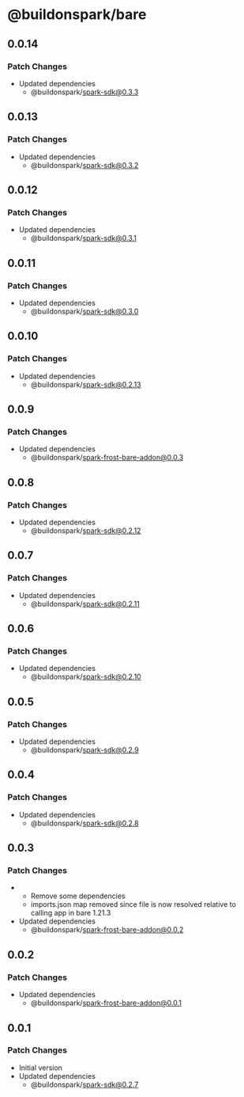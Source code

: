 # @buildonspark/bare

## 0.0.14

### Patch Changes

- Updated dependencies
  - @buildonspark/spark-sdk@0.3.3

## 0.0.13

### Patch Changes

- Updated dependencies
  - @buildonspark/spark-sdk@0.3.2

## 0.0.12

### Patch Changes

- Updated dependencies
  - @buildonspark/spark-sdk@0.3.1

## 0.0.11

### Patch Changes

- Updated dependencies
  - @buildonspark/spark-sdk@0.3.0

## 0.0.10

### Patch Changes

- Updated dependencies
  - @buildonspark/spark-sdk@0.2.13

## 0.0.9

### Patch Changes

- Updated dependencies
  - @buildonspark/spark-frost-bare-addon@0.0.3

## 0.0.8

### Patch Changes

- Updated dependencies
  - @buildonspark/spark-sdk@0.2.12

## 0.0.7

### Patch Changes

- Updated dependencies
  - @buildonspark/spark-sdk@0.2.11

## 0.0.6

### Patch Changes

- Updated dependencies
  - @buildonspark/spark-sdk@0.2.10

## 0.0.5

### Patch Changes

- Updated dependencies
  - @buildonspark/spark-sdk@0.2.9

## 0.0.4

### Patch Changes

- Updated dependencies
  - @buildonspark/spark-sdk@0.2.8

## 0.0.3

### Patch Changes

- - Remove some dependencies
  - imports.json map removed since file is now resolved relative to calling app in bare 1.21.3
- Updated dependencies
  - @buildonspark/spark-frost-bare-addon@0.0.2

## 0.0.2

### Patch Changes

- Updated dependencies
  - @buildonspark/spark-frost-bare-addon@0.0.1

## 0.0.1

### Patch Changes

- Initial version
- Updated dependencies
  - @buildonspark/spark-sdk@0.2.7
